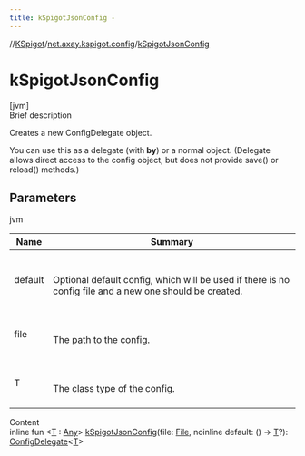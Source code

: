 ```yaml
---
title: kSpigotJsonConfig -
---
```

//[KSpigot](../index.md)/[net.axay.kspigot.config](index.md)/[kSpigotJsonConfig](k-spigot-json-config.md)



# kSpigotJsonConfig  
[jvm]  
Brief description  




Creates a new ConfigDelegate object.



You can use this as a delegate (with **by**) or a normal object. (Delegate allows direct access to the config object, but does not provide save() or reload() methods.)





## Parameters  
  
jvm  
  
|  Name|  Summary| 
|---|---|
| default| <br><br>Optional default config, which will be used if there is no config file and a new one should be created.<br><br>
| file| <br><br>The path to the config.<br><br>
| T| <br><br>The class type of the config.<br><br>
  
  
Content  
inline fun <[T](k-spigot-json-config.md) : [Any](https://kotlinlang.org/api/latest/jvm/stdlib/kotlin/-any/index.html)> [kSpigotJsonConfig](k-spigot-json-config.md)(file: [File](https://docs.oracle.com/javase/8/docs/api/java/io/File.html), noinline default: () -> [T](k-spigot-json-config.md)?): [ConfigDelegate](-config-delegate/index.md)<[T](k-spigot-json-config.md)>  



